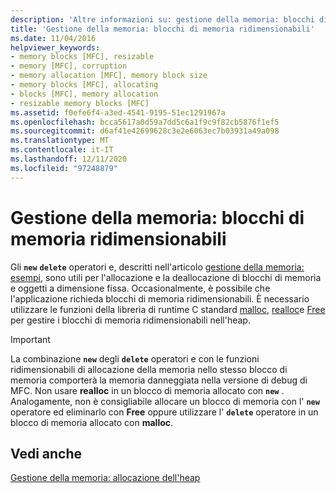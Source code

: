 ```yaml
---
description: 'Altre informazioni su: gestione della memoria: blocchi di memoria ridimensionabili'
title: 'Gestione della memoria: blocchi di memoria ridimensionabili'
ms.date: 11/04/2016
helpviewer_keywords:
- memory blocks [MFC], resizable
- memory [MFC], corruption
- memory allocation [MFC], memory block size
- memory blocks [MFC], allocating
- blocks [MFC], memory allocation
- resizable memory blocks [MFC]
ms.assetid: f0efe6f4-a3ed-4541-9195-51ec1291967a
ms.openlocfilehash: bcca5617a0d59a7dd5c6a1f9c9f82cb5876f1ef5
ms.sourcegitcommit: d6af41e42699628c3e2e6063ec7b03931a49a098
ms.translationtype: MT
ms.contentlocale: it-IT
ms.lasthandoff: 12/11/2020
ms.locfileid: "97248879"
---
```

# <a name="memory-management-resizable-memory-blocks"></a>Gestione della memoria: blocchi di memoria ridimensionabili

Gli **`new`** **`delete`** operatori e, descritti nell'articolo [gestione della memoria: esempi](memory-management-examples.md), sono utili per l'allocazione e la deallocazione di blocchi di memoria e oggetti a dimensione fissa. Occasionalmente, è possibile che l'applicazione richieda blocchi di memoria ridimensionabili. È necessario utilizzare le funzioni della libreria di runtime C standard [malloc](../c-runtime-library/reference/malloc.md), [realloc](../c-runtime-library/reference/realloc.md)e [Free](../c-runtime-library/reference/free.md) per gestire i blocchi di memoria ridimensionabili nell'heap.

> [!IMPORTANT]
> La combinazione **`new`** degli **`delete`** operatori e con le funzioni ridimensionabili di allocazione della memoria nello stesso blocco di memoria comporterà la memoria danneggiata nella versione di debug di MFC. Non usare **realloc** in un blocco di memoria allocato con **`new`** . Analogamente, non è consigliabile allocare un blocco di memoria con l' **`new`** operatore ed eliminarlo con **Free** oppure utilizzare l' **`delete`** operatore in un blocco di memoria allocato con **malloc**.

## <a name="see-also"></a>Vedi anche

[Gestione della memoria: allocazione dell'heap](memory-management-heap-allocation.md)
